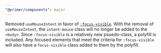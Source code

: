 ```yaml
---
"@primer/components": major
---
```


Removed `useMouseIntent` in favor of [`:focus-visible`](https://developer.mozilla.org/en-US/docs/Web/CSS/:focus-visible).  With the removal of `useMouseIntent`, the `intent-mouse` class will no longer be added to the `<body>`.  Since `:focus-visible` is a relatively new psuedo-class, a polyfill is included.  Any focused elements that meet the criteria for `:focus-visible` will also have a `focus-visible` class added to them by the polyfill.
